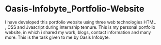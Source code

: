 # Oasis-Infobyte_Portfolio-Website
I have developed this portfolio website using three web technologies HTML , CSS and Jvascript during internship tennure. This is my personal portfolio website, in which i shared my work, blogs, contact information and many more. This is the task given to me by Oasis Infobyte.
